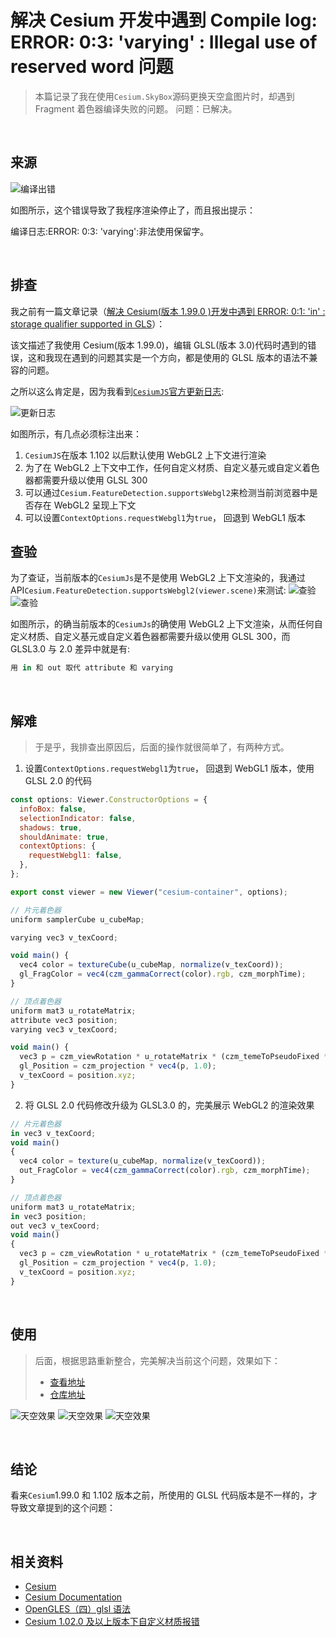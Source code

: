 # 解决 Cesium 开发中遇到 Compile log: ERROR: 0:3: 'varying' : Illegal use of reserved word 问题

> 本篇记录了我在使用`Cesium.SkyBox`源码更换天空盒图片时，却遇到 Fragment 着色器编译失败的问题。
> 问题：已解决。

<br />

## 来源

![编译出错](./img/16.png)

如图所示，这个错误导致了我程序渲染停止了，而且报出提示：

编译日志:ERROR: 0:3: 'varying':非法使用保留字。

<br />

## 排查

我之前有一篇文章记录（[解决 Cesium(版本 1.99.0 )开发中遇到 ERROR: 0:1: 'in' : storage qualifier supported in GLS](https://juejin.cn/post/7264952002706128932)）：

该文描述了我使用 Cesium(版本 1.99.0)，编辑 GLSL(版本 3.0)代码时遇到的错误，这和我现在遇到的问题其实是一个方向，都是使用的 GLSL 版本的语法不兼容的问题。

之所以这么肯定是，因为我看到[`CesiumJS`官方更新日志](https://github.com/CesiumGS/cesium/blob/1.102/CHANGES.md):

![更新日志](./img/17.png)

如图所示，有几点必须标注出来：

1. `CesiumJS`在版本 1.102 以后默认使用 WebGL2 上下文进行渲染
2. 为了在 WebGL2 上下文中工作，任何自定义材质、自定义基元或自定义着色器都需要升级以使用 GLSL 300
3. 可以通过`Cesium.FeatureDetection.supportsWebgl2`来检测当前浏览器中是否存在 WebGL2 呈现上下文
4. 可以设置`ContextOptions.requestWebgl1`为`true`， 回退到 WebGL1 版本

## 查验

为了查证，当前版本的`CesiumJs`是不是使用 WebGL2 上下文渲染的，我通过 API`Cesium.FeatureDetection.supportsWebgl2(viewer.scene)`来测试:
![查验](./img/18.png)
![查验](./img/19.png)

如图所示，的确当前版本的`CesiumJs`的确使用 WebGL2 上下文渲染，从而任何自定义材质、自定义基元或自定义着色器都需要升级以使用 GLSL 300，而 GLSL3.0 与 2.0 差异中就是有:

```jsx
用 in 和 out 取代 attribute 和 varying
```

<br />

## 解难

> 于是乎，我排查出原因后，后面的操作就很简单了，有两种方式。

1. 设置`ContextOptions.requestWebgl1`为`true`， 回退到 WebGL1 版本，使用 GLSL 2.0 的代码

```jsx
const options: Viewer.ConstructorOptions = {
  infoBox: false,
  selectionIndicator: false,
  shadows: true,
  shouldAnimate: true,
  contextOptions: {
    requestWebgl1: false,
  },
};

export const viewer = new Viewer("cesium-container", options);
```

```jsx
// 片元着色器
uniform samplerCube u_cubeMap;

varying vec3 v_texCoord;

void main() {
  vec4 color = textureCube(u_cubeMap, normalize(v_texCoord));
  gl_FragColor = vec4(czm_gammaCorrect(color).rgb, czm_morphTime);
}
```

```jsx
// 顶点着色器
uniform mat3 u_rotateMatrix;
attribute vec3 position;
varying vec3 v_texCoord;

void main() {
  vec3 p = czm_viewRotation * u_rotateMatrix * (czm_temeToPseudoFixed * (czm_entireFrustum.y * position));
  gl_Position = czm_projection * vec4(p, 1.0);
  v_texCoord = position.xyz;
}
```

2. 将 GLSL 2.0 代码修改升级为 GLSL3.0 的，完美展示 WebGL2 的渲染效果

```jsx
// 片元着色器
in vec3 v_texCoord;
void main()
{
  vec4 color = texture(u_cubeMap, normalize(v_texCoord));
  out_FragColor = vec4(czm_gammaCorrect(color).rgb, czm_morphTime);
}
```

```jsx
// 顶点着色器
uniform mat3 u_rotateMatrix;
in vec3 position;
out vec3 v_texCoord;
void main()
{
  vec3 p = czm_viewRotation * u_rotateMatrix * (czm_temeToPseudoFixed * (czm_entireFrustum.y * position));
  gl_Position = czm_projection * vec4(p, 1.0);
  v_texCoord = position.xyz;
}
```

<br />

## 使用

>后面，根据思路重新整合，完美解决当前这个问题，效果如下：
> - [查看地址](https://cesium-sky-box-on-ground.vercel.app/)
> - [仓库地址](https://github.com/WaterSeeding/CesiumSkyBoxOnGround)

![天空效果](./img/7.png)
![天空效果](./img/8.png)
![天空效果](./img/9.png)

<br />

## 结论

看来`Cesium`1.99.0 和 1.102 版本之前，所使用的 GLSL 代码版本是不一样的，才导致文章提到的这个问题：

<br />

## 相关资料

- [Cesium](https://cesium.com/)
- [Cesium Documentation](https://cesium.com/docs/)
- [OpenGLES（四）glsl 语法](https://blog.csdn.net/stone_gentle/article/details/128689189)
- [Cesium 1.02.0 及以上版本下自定义材质报错](https://blog.csdn.net/linzi19900517/article/details/129424356)
